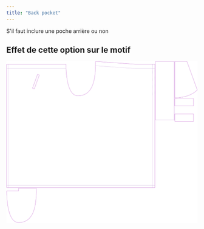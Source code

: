 ```yaml
---
title: "Back pocket"
---
```


S'il faut inclure une poche arrière ou non

## Effet de cette option sur le motif

![Cette image montre l'effet de cette option en superposant plusieurs variantes qui ont une valeur différente pour cette option](waralee_backpocket_sample.svg "Effect of this option on the pattern")
